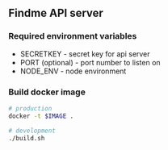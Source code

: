 ## Findme API server

### Required environment variables

- SECRETKEY - secret key for api server
- PORT (optional) - port number to listen on
- NODE_ENV - node environment

### Build docker image

```bash
# production
docker -t $IMAGE .

# development
./build.sh
```
